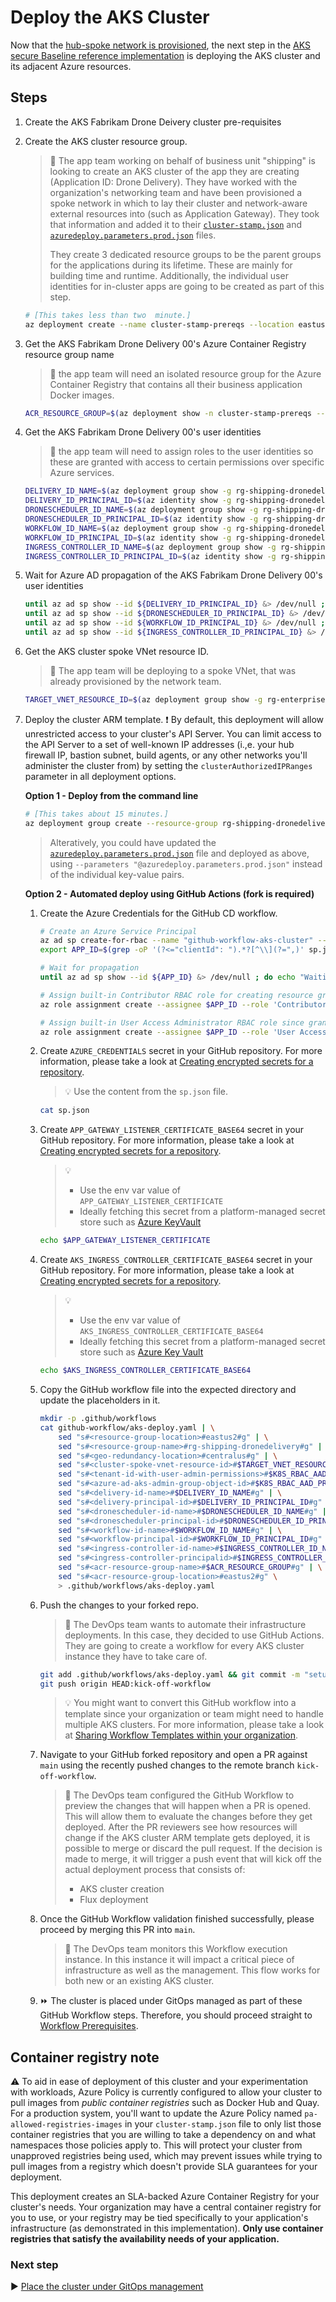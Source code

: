 # Deploy the AKS Cluster

Now that the [hub-spoke network is provisioned](./04-networking.md), the next step in the [AKS secure Baseline reference implementation](./) is deploying the AKS cluster and its adjacent Azure resources.

## Steps

1. Create the AKS Fabrikam Drone Deivery cluster pre-requisites

1. Create the AKS cluster resource group.

   > :book: The app team working on behalf of business unit "shipping" is looking to create an AKS cluster of the app they are creating (Application ID: Drone Delivery). They have worked with the organization's networking team and have been provisioned a spoke network in which to lay their cluster and network-aware external resources into (such as Application Gateway). They took that information and added it to their [`cluster-stamp.json`](./cluster-stamp.json) and [`azuredeploy.parameters.prod.json`](./azuredeploy.parameters.prod.json) files.
   >
   > They create 3 dedicated resource groups to be the parent groups for the applications during its lifetime. These are mainly for building time and runtime.  Additionally, the individual user identities for in-cluster apps are going to be created as part of this step.

   ```bash
   # [This takes less than two  minute.]
   az deployment create --name cluster-stamp-prereqs --location eastus2 --template-file cluster-stamp-prereqs.json --parameters resourceGroupName=rg-shipping-dronedelivery resourceGroupLocation=eastus2
   ```

1. Get the AKS Fabrikam Drone Delivery 00's Azure Container Registry resource group name

   > :book: the app team will need an isolated resource group for the Azure  Container Registry that contains all their business application Docker images.

   ```bash
   ACR_RESOURCE_GROUP=$(az deployment show -n cluster-stamp-prereqs --query properties.outputs.acrResourceGroupName.value -o tsv)
   ```

1. Get the AKS Fabrikam Drone Delivery 00's user identities

   > :book: the app team will need to assign roles to the user identities so these are granted with access to certain permissions over specific Azure services.

   ```bash
   DELIVERY_ID_NAME=$(az deployment group show -g rg-shipping-dronedelivery -n cluster-stamp-prereqs-identities --query properties.outputs.deliveryIdName.value -o tsv) && \
   DELIVERY_ID_PRINCIPAL_ID=$(az identity show -g rg-shipping-dronedelivery -n $DELIVERY_ID_NAME --query principalId -o tsv) && \
   DRONESCHEDULER_ID_NAME=$(az deployment group show -g rg-shipping-dronedelivery -n cluster-stamp-prereqs-identities --query properties.outputs.droneSchedulerIdName.value -o tsv) && \
   DRONESCHEDULER_ID_PRINCIPAL_ID=$(az identity show -g rg-shipping-dronedelivery -n $DRONESCHEDULER_ID_NAME --query principalId -o tsv) && \
   WORKFLOW_ID_NAME=$(az deployment group show -g rg-shipping-dronedelivery -n cluster-stamp-prereqs-identities --query properties.outputs.workflowIdName.value -o tsv) && \
   WORKFLOW_ID_PRINCIPAL_ID=$(az identity show -g rg-shipping-dronedelivery -n $WORKFLOW_ID_NAME --query principalId -o tsv) && \
   INGRESS_CONTROLLER_ID_NAME=$(az deployment group show -g rg-shipping-dronedelivery -n cluster-stamp-prereqs-identities --query properties.outputs.appGatewayControllerIdName.value -o tsv) && \
   INGRESS_CONTROLLER_ID_PRINCIPAL_ID=$(az identity show -g rg-shipping-dronedelivery -n $INGRESS_CONTROLLER_ID_NAME --query principalId -o tsv)
   ```

1. Wait for Azure AD propagation of the AKS Fabrikam Drone Delivery 00's user identities

   ```bash
   until az ad sp show --id ${DELIVERY_ID_PRINCIPAL_ID} &> /dev/null ; do echo "Waiting for AAD propagation" && sleep 5; done
   until az ad sp show --id ${DRONESCHEDULER_ID_PRINCIPAL_ID} &> /dev/null ; do echo "Waiting for AAD propagation" && sleep 5; done
   until az ad sp show --id ${WORKFLOW_ID_PRINCIPAL_ID} &> /dev/null ; do echo "Waiting for AAD propagation" && sleep 5; done
   until az ad sp show --id ${INGRESS_CONTROLLER_ID_PRINCIPAL_ID} &> /dev/null ; do echo "Waiting for AAD propagation" && sleep 5; done
   ```

1. Get the AKS cluster spoke VNet resource ID.

   > :book: The app team will be deploying to a spoke VNet, that was already provisioned by the network team.

   ```bash
   TARGET_VNET_RESOURCE_ID=$(az deployment group show -g rg-enterprise-networking-spokes -n spoke-shipping-dronedelivery --query properties.outputs.clusterVnetResourceId.value -o tsv)
   ```

1. Deploy the cluster ARM template.
  :exclamation: By default, this deployment will allow unrestricted access to your cluster's API Server.  You can limit access to the API Server to a set of well-known IP addresses (i.,e. your hub firewall IP, bastion subnet, build agents, or any other networks you'll administer the cluster from) by setting the `clusterAuthorizedIPRanges` parameter in all deployment options.

    **Option 1 - Deploy from the command line**

   ```bash
   # [This takes about 15 minutes.]
   az deployment group create --resource-group rg-shipping-dronedelivery --template-file cluster-stamp.json --parameters targetVnetResourceId=$TARGET_VNET_RESOURCE_ID k8sRbacAadProfileAdminGroupObjectID=$K8S_RBAC_AAD_PROFILE_ADMIN_GROUP_OBJECTID k8sRbacAadProfileTenantId=$K8S_RBAC_AAD_PROFILE_TENANTID appGatewayListenerCertificate=$APP_GATEWAY_LISTENER_CERTIFICATE aksIngressControllerCertificate=$AKS_INGRESS_CONTROLLER_CERTIFICATE_BASE64 deliveryIdName=${DELIVERY_ID_NAME} deliveryPrincipalId=${DELIVERY_ID_PRINCIPAL_ID} droneSchedulerIdName=${DRONESCHEDULER_ID_NAME} droneSchedulerPrincipalId=${DRONESCHEDULER_ID_PRINCIPAL_ID} workflowIdName=${WORKFLOW_ID_NAME} workflowPrincipalId=${WORKFLOW_ID_PRINCIPAL_ID} ingressControllerIdName=${INGRESS_CONTROLLER_ID_NAME} ingressControllerPrincipalId=${INGRESS_CONTROLLER_ID_PRINCIPAL_ID} acrResourceGroupName=${ACR_RESOURCE_GROUP} acrResourceGroupLocation=eastus2
   ```

   > Alteratively, you could have updated the [`azuredeploy.parameters.prod.json`](./azuredeploy.parameters.prod.json) file and deployed as above, using `--parameters "@azuredeploy.parameters.prod.json"` instead of the individual key-value pairs.

    **Option 2 - Automated deploy using GitHub Actions (fork is required)**

    1. Create the Azure Credentials for the GitHub CD workflow.

       ```bash
       # Create an Azure Service Principal
       az ad sp create-for-rbac --name "github-workflow-aks-cluster" --sdk-auth --skip-assignment > sp.json
       export APP_ID=$(grep -oP '(?<="clientId": ").*?[^\\](?=",)' sp.json)

       # Wait for propagation
       until az ad sp show --id ${APP_ID} &> /dev/null ; do echo "Waiting for Azure AD propagation" && sleep 5; done

       # Assign built-in Contributor RBAC role for creating resource groups and performing deployments at subscription level
       az role assignment create --assignee $APP_ID --role 'Contributor'

       # Assign built-in User Access Administrator RBAC role since granting RBAC access to other resources during the cluster creation will be required at subscription level (e.g. AKS-managed Internal Load Balancer, ACR, Managed Identities, etc.)
       az role assignment create --assignee $APP_ID --role 'User Access Administrator'
       ```

    1. Create `AZURE_CREDENTIALS` secret in your GitHub repository. For more
       information, please take a look at [Creating encrypted secrets for a repository](https://docs.github.com/actions/configuring-and-managing-workflows/creating-and-storing-encrypted-secrets#creating-encrypted-secrets-for-a-repository).

       > :bulb: Use the content from the `sp.json` file.

       ```bash
       cat sp.json
       ```

    1. Create `APP_GATEWAY_LISTENER_CERTIFICATE_BASE64` secret in your GitHub repository. For more
       information, please take a look at [Creating encrypted secrets for a repository](https://docs.github.com/actions/configuring-and-managing-workflows/creating-and-storing-encrypted-secrets#creating-encrypted-secrets-for-a-repository).

       > :bulb:
       >
       >  * Use the env var value of `APP_GATEWAY_LISTENER_CERTIFICATE`
       >  * Ideally fetching this secret from a platform-managed secret store such as [Azure KeyVault](https://github.com/marketplace/actions/azure-key-vault-get-secrets)

       ```bash
       echo $APP_GATEWAY_LISTENER_CERTIFICATE
       ```

    1. Create `AKS_INGRESS_CONTROLLER_CERTIFICATE_BASE64` secret in your GitHub repository. For more information, please take a look at [Creating encrypted secrets for a repository](https://docs.github.com/actions/configuring-and-managing-workflows/creating-and-storing-encrypted-secrets#creating-encrypted-secrets-for-a-repository).

       > :bulb:
       >
       >  * Use the env var value of `AKS_INGRESS_CONTROLLER_CERTIFICATE_BASE64`
       >  * Ideally fetching this secret from a platform-managed secret store such as [Azure Key Vault](https://github.com/marketplace/actions/azure-key-vault-get-secrets)

       ```bash
       echo $AKS_INGRESS_CONTROLLER_CERTIFICATE_BASE64
       ```

    1. Copy the GitHub workflow file into the expected directory and update the placeholders in it.

       ```bash
       mkdir -p .github/workflows
       cat github-workflow/aks-deploy.yaml | \
           sed "s#<resource-group-location>#eastus2#g" | \
           sed "s#<resource-group-name>#rg-shipping-dronedelivery#g" | \
           sed "s#<geo-redundancy-location>#centralus#g" | \
           sed "s#<cluster-spoke-vnet-resource-id>#$TARGET_VNET_RESOURCE_ID#g" | \
           sed "s#<tenant-id-with-user-admin-permissions>#$K8S_RBAC_AAD_PROFILE_TENANTID#g" | \
           sed "s#<azure-ad-aks-admin-group-object-id>#$K8S_RBAC_AAD_PROFILE_ADMIN_GROUP_OBJECTID#g" | \
           sed "s#<delivery-id-name>#$DELIVERY_ID_NAME#g" | \
           sed "s#<delivery-principal-id>#$DELIVERY_ID_PRINCIPAL_ID#g" | \
           sed "s#<dronescheduler-id-name>#$DRONESCHEDULER_ID_NAME#g" | \
           sed "s#<dronescheduler-principal-id>#$DRONESCHEDULER_ID_PRINCIPAL_ID#g" | \
           sed "s#<workflow-id-name>#$WORKFLOW_ID_NAME#g" | \
           sed "s#<workflow-principal-id>#$WORKFLOW_ID_PRINCIPAL_ID#g" | \
           sed "s#<ingress-controller-id-name>#$INGRESS_CONTROLLER_ID_NAME#g" | \
           sed "s#<ingress-controller-principalid>#$INGRESS_CONTROLLER_ID_PRINCIPAL_ID #g" | \
           sed "s#<acr-resource-group-name>#$ACR_RESOURCE_GROUP#g" | \
           sed "s#<acr-resource-group-location>#eastus2#g" \
           > .github/workflows/aks-deploy.yaml
       ```

    1. Push the changes to your forked repo.

       > :book: The DevOps team wants to automate their infrastructure deployments. In this case, they decided to use GitHub Actions. They are going to create a workflow for every AKS cluster instance they have to take care of.

       ```bash
       git add .github/workflows/aks-deploy.yaml && git commit -m "setup GitHub CD workflow"
       git push origin HEAD:kick-off-workflow
       ```

       > :bulb: You might want to convert this GitHub workflow into a template since your organization or team might need to handle multiple AKS clusters. For more information, please take a look at [Sharing Workflow Templates within your organization](https://docs.github.com/actions/configuring-and-managing-workflows/sharing-workflow-templates-within-your-organization).

    1. Navigate to your GitHub forked repository and open a PR against `main` using the recently pushed changes to the remote branch `kick-off-workflow`.

       > :book: The DevOps team configured the GitHub Workflow to preview the changes that will happen when a PR is opened. This will allow them to evaluate the changes before they get deployed. After the PR reviewers see how resources will change if the AKS cluster ARM template gets deployed, it is possible to merge or discard the pull request. If the decision is made to merge, it will trigger a push event that will kick off the actual deployment process that consists of:
       >
       > * AKS cluster creation
       > * Flux deployment

    1. Once the GitHub Workflow validation finished successfully, please proceed by merging this PR into `main`.

       > :book: The DevOps team monitors this Workflow execution instance. In this instance it will impact a critical piece of infrastructure as well as the management. This flow works for both new or an existing AKS cluster.

    1. :fast_forward: The cluster is placed under GitOps managed as part of these GitHub Workflow steps. Therefore, you should proceed straight to [Workflow Prerequisites](./07-workload-prerequisites.md).

## Container registry note

:warning: To aid in ease of deployment of this cluster and your experimentation with workloads, Azure Policy is currently configured to allow your cluster to pull images from _public container registries_ such as Docker Hub and Quay. For a production system, you'll want to update the Azure Policy named `pa-allowed-registries-images` in your `cluster-stamp.json` file to only list those container registries that you are willing to take a dependency on and what namespaces those policies apply to. This will protect your cluster from unapproved registries being used, which may prevent issues while trying to pull images from a registry which doesn't provide SLA guarantees for your deployment.

This deployment creates an SLA-backed Azure Container Registry for your cluster's needs. Your organization may have a central container registry for you to use, or your registry may be tied specifically to your application's infrastructure (as demonstrated in this implementation). **Only use container registries that satisfy the availability needs of your application.**

### Next step

:arrow_forward: [Place the cluster under GitOps management](./06-gitops.md)
